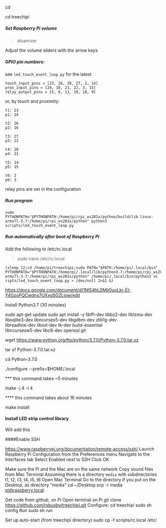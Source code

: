 
cd 

cd treechipi





##### Set Raspberry Pi volume 

>alsamixer

Adjust the volume sliders with the arrow keys  


##### GPIO pin numbers:  
see `led_touch_event_loop.py` for the latest 

```
touch_input_pins = [23, 26, 20, 27, 2, 14]
prox_input_pins = [24, 16, 21, 22, 3, 15]
relay_output_pins = [5, 6, 13, 19, 10, 9]
```
or, by touch and proximity:
```
t1: 23
p1: 24

t2: 26
p2: 16

t3: 27
p3: 22

t4: 20
p4: 21

t5: 14
p5: 15

t6: 2
p6: 3
```
relay pins are set in the configuration

##### Run program
`sudo PYTHONPATH="$PYTHONPATH:/home/pi/rpi_ws281x/python/build/lib.linux-armv7l-3.7:/home/pi/rpi_ws281x/python" python3 scripts/led_touch_event_loop.py`
 
 
##### Run automatically after boot of Raspberry Pi
Add the following to /etc/rc.local

>sudo nano /etc/rc.local

```
(sleep 12;cd /home/pi/treechipi;sudo PATH="$PATH:/home/pi/.local/bin" PYTHONPATH="$PYTHONPATH:/home/pi/.local/lib/python3.7:/home/pi/rpi_ws281x/python/build/lib.linux-armv7l-3.7:/home/pi/rpi_ws281x/python" /home/pi/.local/bin/python3 sc
ripts/led_touch_event_loop.py > /dev/null 2>&1 &)
```


https://docs.google.com/document/d/1NlS4hL0Mb0uoLkr-EI-Y4GzoPQCwdnx7UXxgSGZLiow/edit



Install Python3.7  (30 minutes)


sudo apt-get update
sudo apt install -y libffi-dev libbz2-dev liblzma-dev \
    libsqlite3-dev libncurses5-dev libgdbm-dev zlib1g-dev \
    libreadline-dev libssl-dev tk-dev build-essential \
    libncursesw5-dev libc6-dev openssl git
    
wget https://www.python.org/ftp/python/3.7.0/Python-3.7.0.tar.xz

tar xf Python-3.7.0.tar.xz

cd Python-3.7.0

./configure --prefix=$HOME/.local
 
*** this command takes ~5 minutes

make -j 4 -l 4

  **** this command takes about 16 minutes

make install

#### Install LED strip control library
Will add this 
	
####Enable SSH 

https://www.raspberrypi.org/documentation/remote-access/ssh/
Launch Raspberry Pi Configuration from the Preferences menu
Navigate to the Interfaces tab
Select Enabled next to SSH
Click OK

Make sure the Pi and the Mac are on the same network 
Copy sound  files from Mac Terminal
Assuming there is a directory `media` with subdirectories t1, t2, t3, t4, t5, t6
Open Mac Terminal
Go to the directory
if you put on the Desktop, as directory "media"
cd ~/Desktop
scp -r media pi@raspberry.local:

Get code from github, on Pi
Open terminal on Pi
git clone https://github.com/rsbusby/treechipi.git 
Configure:
cd treechipi
sudo sh config
Run
sudo sh run

Set up auto-start
(from treechipi directory)
sudo cp -f scripts/rc.local /etc/

